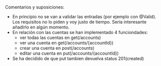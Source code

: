 Comentarios y suposiciones:
- En principio no se van a validar las entradas (por ejemplo con @Valid). Los requisitos no lo piden y voy justo de tiempo. Sería interesante añadirlo en algún momento.
- En relación con las cuentas se han implementado 4 funciondades:
  - ver todas las cuentas en get(/accounts)
  - ver una cuenta en get(/accounts/{accountId})
  - crear una cuenta en post(/accounts)
  - editar una cuenta en put(/accounts/{accountId})
- Se ha decidido de que put tambien devuelva status 201(created)
